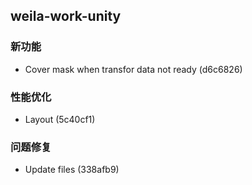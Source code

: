 ## weila-work-unity

### 新功能

- Cover mask when transfor data not ready (d6c6826)

### 性能优化

- Layout (5c40cf1)

### 问题修复

- Update files (338afb9)